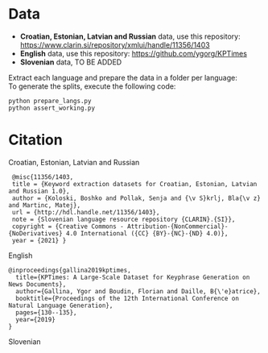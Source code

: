 # Data

* **Croatian, Estonian, Latvian and Russian** data, use this repository: https://www.clarin.si/repository/xmlui/handle/11356/1403
* **English** data, use this repository: https://github.com/ygorg/KPTimes
* **Slovenian** data, TO BE ADDED

Extract each language and prepare the data in a folder per language:  
To generate the splits, execute the following code:
```
python prepare_langs.py
python assert_working.py
```


# Citation

Croatian, Estonian, Latvian and Russian
```
 @misc{11356/1403,
 title = {Keyword extraction datasets for Croatian, Estonian, Latvian and Russian 1.0},
 author = {Koloski, Boshko and Pollak, Senja and {\v S}krlj, Bla{\v z} and Martinc, Matej},
 url = {http://hdl.handle.net/11356/1403},
 note = {Slovenian language resource repository {CLARIN}.{SI}},
 copyright = {Creative Commons - Attribution-{NonCommercial}-{NoDerivatives} 4.0 International ({CC} {BY}-{NC}-{ND} 4.0)},
 year = {2021} }
```

English
```
@inproceedings{gallina2019kptimes,
  title={KPTimes: A Large-Scale Dataset for Keyphrase Generation on News Documents},
  author={Gallina, Ygor and Boudin, Florian and Daille, B{\'e}atrice},
  booktitle={Proceedings of the 12th International Conference on Natural Language Generation},
  pages={130--135},
  year={2019}
}
```

Slovenian

```
```